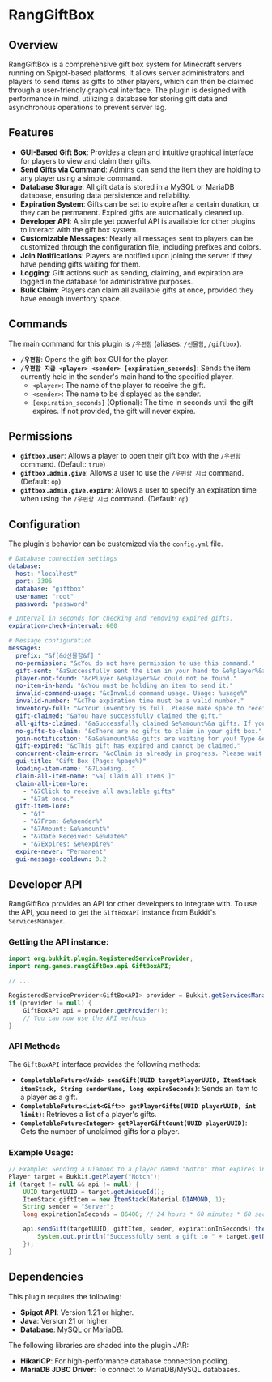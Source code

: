 # RangGiftBox

## Overview

RangGiftBox is a comprehensive gift box system for Minecraft servers running on Spigot-based platforms. It allows server administrators and players to send items as gifts to other players, which can then be claimed through a user-friendly graphical interface. The plugin is designed with performance in mind, utilizing a database for storing gift data and asynchronous operations to prevent server lag.

## Features

  - **GUI-Based Gift Box**: Provides a clean and intuitive graphical interface for players to view and claim their gifts.
  - **Send Gifts via Command**: Admins can send the item they are holding to any player using a simple command.
  - **Database Storage**: All gift data is stored in a MySQL or MariaDB database, ensuring data persistence and reliability.
  - **Expiration System**: Gifts can be set to expire after a certain duration, or they can be permanent. Expired gifts are automatically cleaned up.
  - **Developer API**: A simple yet powerful API is available for other plugins to interact with the gift box system.
  - **Customizable Messages**: Nearly all messages sent to players can be customized through the configuration file, including prefixes and colors.
  - **Join Notifications**: Players are notified upon joining the server if they have pending gifts waiting for them.
  - **Logging**: Gift actions such as sending, claiming, and expiration are logged in the database for administrative purposes.
  - **Bulk Claim**: Players can claim all available gifts at once, provided they have enough inventory space.

## Commands

The main command for this plugin is `/우편함` (aliases: `/선물함`, `/giftbox`).

  - **`/우편함`**: Opens the gift box GUI for the player.
  - **`/우편함 지급 <player> <sender> [expiration_seconds]`**: Sends the item currently held in the sender's main hand to the specified player.
      - `<player>`: The name of the player to receive the gift.
      - `<sender>`: The name to be displayed as the sender.
      - `[expiration_seconds]` (Optional): The time in seconds until the gift expires. If not provided, the gift will never expire.

## Permissions

  - **`giftbox.user`**: Allows a player to open their gift box with the `/우편함` command. (Default: `true`)
  - **`giftbox.admin.give`**: Allows a user to use the `/우편함 지급` command. (Default: `op`)
  - **`giftbox.admin.give.expire`**: Allows a user to specify an expiration time when using the `/우편함 지급` command. (Default: `op`)

## Configuration

The plugin's behavior can be customized via the `config.yml` file.

```yaml
# Database connection settings
database:
  host: "localhost"
  port: 3306
  database: "giftbox"
  username: "root"
  password: "password"

# Interval in seconds for checking and removing expired gifts.
expiration-check-interval: 600

# Message configuration
messages:
  prefix: "&f[&d선물함&f] "
  no-permission: "&cYou do not have permission to use this command."
  gift-sent: "&aSuccessfully sent the item in your hand to &e%player%&a."
  player-not-found: "&cPlayer &e%player%&c could not be found."
  no-item-in-hand: "&cYou must be holding an item to send it."
  invalid-command-usage: "&cInvalid command usage. Usage: %usage%"
  invalid-number: "&cThe expiration time must be a valid number."
  inventory-full: "&cYour inventory is full. Please make space to receive gifts."
  gift-claimed: "&aYou have successfully claimed the gift."
  all-gifts-claimed: "&aSuccessfully claimed &e%amount%&a gifts. If your inventory was full, some items may not have been claimed."
  no-gifts-to-claim: "&cThere are no gifts to claim in your gift box."
  join-notification: "&a&e%amount%&a gifts are waiting for you! Type &e/우편함&a to check."
  gift-expired: "&cThis gift has expired and cannot be claimed."
  concurrent-claim-error: "&cClaim is already in progress. Please wait a moment."
  gui-title: "Gift Box (Page: %page%)"
  loading-item-name: "&7Loading..."
  claim-all-item-name: "&a[ Claim All Items ]"
  claim-all-item-lore:
    - "&7Click to receive all available gifts"
    - "&7at once."
  gift-item-lore:
    - "&f"
    - "&7From: &e%sender%"
    - "&7Amount: &e%amount%"
    - "&7Date Received: &e%date%"
    - "&7Expires: &e%expire%"
  expire-never: "Permanent"
  gui-message-cooldown: 0.2
```

## Developer API

RangGiftBox provides an API for other developers to integrate with. To use the API, you need to get the `GiftBoxAPI` instance from Bukkit's `ServicesManager`.

### Getting the API instance:

```java
import org.bukkit.plugin.RegisteredServiceProvider;
import rang.games.rangGiftBox.api.GiftBoxAPI;

// ...

RegisteredServiceProvider<GiftBoxAPI> provider = Bukkit.getServicesManager().getRegistration(GiftBoxAPI.class);
if (provider != null) {
    GiftBoxAPI api = provider.getProvider();
    // You can now use the API methods
}
```

### API Methods

The `GiftBoxAPI` interface provides the following methods:

  - **`CompletableFuture<Void> sendGift(UUID targetPlayerUUID, ItemStack itemStack, String senderName, long expireSeconds)`**: Sends an item to a player as a gift.
  - **`CompletableFuture<List<Gift>> getPlayerGifts(UUID playerUUID, int limit)`**: Retrieves a list of a player's gifts.
  - **`CompletableFuture<Integer> getPlayerGiftCount(UUID playerUUID)`**: Gets the number of unclaimed gifts for a player.

### Example Usage:

```java
// Example: Sending a Diamond to a player named "Notch" that expires in 1 day.
Player target = Bukkit.getPlayer("Notch");
if (target != null && api != null) {
    UUID targetUUID = target.getUniqueId();
    ItemStack giftItem = new ItemStack(Material.DIAMOND, 1);
    String sender = "Server";
    long expirationInSeconds = 86400; // 24 hours * 60 minutes * 60 seconds

    api.sendGift(targetUUID, giftItem, sender, expirationInSeconds).thenRun(() -> {
        System.out.println("Successfully sent a gift to " + target.getName());
    });
}
```

## Dependencies

This plugin requires the following:

  - **Spigot API**: Version 1.21 or higher.
  - **Java**: Version 21 or higher.
  - **Database**: MySQL or MariaDB.

The following libraries are shaded into the plugin JAR:

  - **HikariCP**: For high-performance database connection pooling.
  - **MariaDB JDBC Driver**: To connect to MariaDB/MySQL databases.
